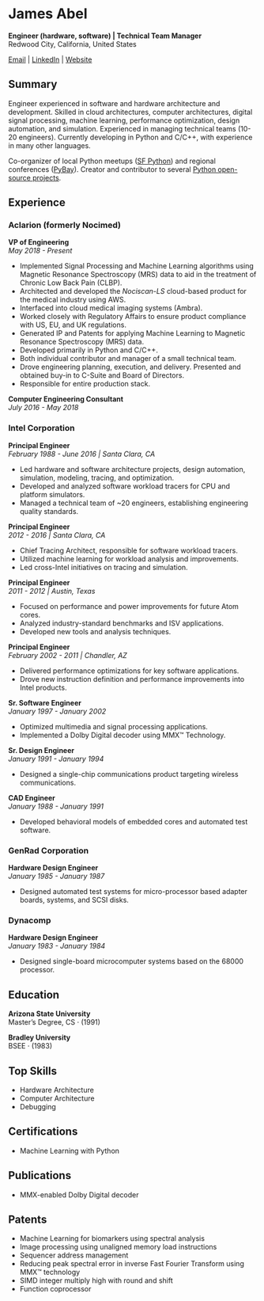 # James Abel

**Engineer (hardware, software) | Technical Team Manager**  
Redwood City, California, United States  

[Email](mailto:j@abel.co) | [LinkedIn](https://www.linkedin.com/in/jamesabel) | [Website](http://www.abel.co)

## Summary

Engineer experienced in software and hardware architecture and development. Skilled in cloud architectures, 
computer architectures, digital signal processing, machine learning, performance optimization, design automation, and simulation. 
Experienced in managing technical teams (10-20 engineers). Currently developing in Python and C/C++, with experience in 
many other languages.

Co-organizer of local Python meetups ([SF Python](https://www.meetup.com/sfpython/)) and regional conferences
([PyBay](https://www.pybay.org)). Creator and contributor to several [Python open-source projects](https://github.com/jamesabel?tab=repositories).

## Experience

### Aclarion (formerly Nocimed)
**VP of Engineering**  
*May 2018 - Present*

- Implemented Signal Processing and Machine Learning algorithms using Magnetic Resonance Spectroscopy (MRS) data to 
aid in the treatment of Chronic Low Back Pain (CLBP).
- Architected and developed the *Nociscan-LS* cloud-based product for the medical industry using AWS.
- Interfaced into cloud medical imaging systems (Ambra).
- Worked closely with Regulatory Affairs to ensure product compliance with US, EU, and UK regulations.
- Generated IP and Patents for applying Machine Learning to Magnetic Resonance Spectroscopy (MRS) data.
- Developed primarily in Python and C/C++.
- Both individual contributor and manager of a small technical team.
- Drove engineering planning, execution, and delivery. Presented and obtained buy-in to C-Suite and Board of Directors.
- Responsible for entire production stack.

**Computer Engineering Consultant**  
*July 2016 - May 2018*

### Intel Corporation
**Principal Engineer**  
*February 1988 - June 2016 | Santa Clara, CA*

- Led hardware and software architecture projects, design automation, simulation, modeling, tracing, and optimization.
- Developed and analyzed software workload tracers for CPU and platform simulators.
- Managed a technical team of ~20 engineers, establishing engineering quality standards.

**Principal Engineer**  
*2012 - 2016 | Santa Clara, CA*

- Chief Tracing Architect, responsible for software workload tracers.
- Utilized machine learning for workload analysis and improvements.
- Led cross-Intel initiatives on tracing and simulation.

**Principal Engineer**  
*2011 - 2012 | Austin, Texas*

- Focused on performance and power improvements for future Atom cores.
- Analyzed industry-standard benchmarks and ISV applications.
- Developed new tools and analysis techniques.

**Principal Engineer**  
*February 2002 - 2011 | Chandler, AZ*

- Delivered performance optimizations for key software applications.
- Drove new instruction definition and performance improvements into Intel products.

**Sr. Software Engineer**  
*January 1997 - January 2002*

- Optimized multimedia and signal processing applications.
- Implemented a Dolby Digital decoder using MMX™ Technology.

**Sr. Design Engineer**  
*January 1991 - January 1994*

- Designed a single-chip communications product targeting wireless communications.

**CAD Engineer**  
*January 1988 - January 1991*

- Developed behavioral models of embedded cores and automated test software.

### GenRad Corporation
**Hardware Design Engineer**  
*January 1985 - January 1987*

- Designed automated test systems for micro-processor based adapter boards, systems, and SCSI disks.

### Dynacomp
**Hardware Design Engineer**  
*January 1983 - January 1984*

- Designed single-board microcomputer systems based on the 68000 processor.

## Education

**Arizona State University**  
Master’s Degree, CS · (1991)

**Bradley University**  
BSEE · (1983)

## Top Skills

- Hardware Architecture
- Computer Architecture
- Debugging

## Certifications

- Machine Learning with Python

## Publications

- MMX-enabled Dolby Digital decoder

## Patents

- Machine Learning for biomarkers using spectral analysis
- Image processing using unaligned memory load instructions
- Sequencer address management
- Reducing peak spectral error in inverse Fast Fourier Transform using MMX™ technology
- SIMD integer multiply high with round and shift
- Function coprocessor

<!--
**jamesabel/jamesabel** is a ✨ _special_ ✨ repository because its `README.md` (this file) appears on your GitHub profile.

Here are some ideas to get you started:

- 🔭 I’m currently working on ...
- 🌱 I’m currently learning ...
- 👯 I’m looking to collaborate on ...
- 🤔 I’m looking for help with ...
- 💬 Ask me about ...
- 📫 How to reach me: ...
- 😄 Pronouns: ...
- ⚡ Fun fact: ...
-->
